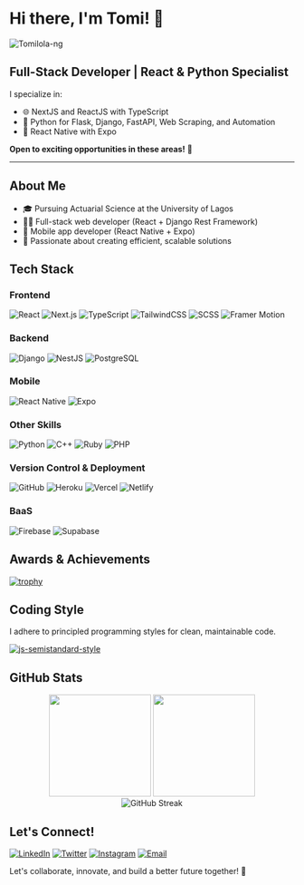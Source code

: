 # Hi there, I'm Tomi! 👋

<p align="left">
  <img src="https://komarev.com/ghpvc/?username=Tomilola-ng&label=Profile%20views&color=0e75b6&style=flat" alt="Tomilola-ng" />
</p>

## Full-Stack Developer | React & Python Specialist

I specialize in:
- 🌐 NextJS and ReactJS with TypeScript
- 🐍 Python for Flask, Django, FastAPI, Web Scraping, and Automation
- 📱 React Native with Expo

**Open to exciting opportunities in these areas!** 📢

---

## About Me
- 🎓 Pursuing Actuarial Science at the University of Lagos
- 👨‍💻 Full-stack web developer (React + Django Rest Framework)
- 📱 Mobile app developer (React Native + Expo)
- 🚀 Passionate about creating efficient, scalable solutions

## Tech Stack

### Frontend
![React](https://img.shields.io/badge/-React-61DAFB?style=flat-square&logo=react&logoColor=black)
![Next.js](https://img.shields.io/badge/-Next.js-000000?style=flat-square&logo=next.js&logoColor=white)
![TypeScript](https://img.shields.io/badge/-TypeScript-3178C6?style=flat-square&logo=typescript&logoColor=white)
![TailwindCSS](https://img.shields.io/badge/-TailwindCSS-38B2AC?style=flat-square&logo=tailwind-css&logoColor=white)
![SCSS](https://img.shields.io/badge/-SCSS-CC6699?style=flat-square&logo=sass&logoColor=white)
![Framer Motion](https://img.shields.io/badge/-Framer_Motion-0055FF?style=flat-square&logo=framer&logoColor=white)

### Backend
![Django](https://img.shields.io/badge/-Django-092E20?style=flat-square&logo=django&logoColor=white)
![NestJS](https://img.shields.io/badge/-NestJS-E0234E?style=flat-square&logo=nestjs&logoColor=white)
![PostgreSQL](https://img.shields.io/badge/-PostgreSQL-336791?style=flat-square&logo=postgresql&logoColor=white)

### Mobile
![React Native](https://img.shields.io/badge/-React_Native-61DAFB?style=flat-square&logo=react&logoColor=black)
![Expo](https://img.shields.io/badge/-Expo-000020?style=flat-square&logo=expo&logoColor=white)

### Other Skills
![Python](https://img.shields.io/badge/-Python-3776AB?style=flat-square&logo=python&logoColor=white)
![C++](https://img.shields.io/badge/-C++-00599C?style=flat-square&logo=c%2B%2B&logoColor=white)
![Ruby](https://img.shields.io/badge/-Ruby-CC342D?style=flat-square&logo=ruby&logoColor=white)
![PHP](https://img.shields.io/badge/-PHP-777BB4?style=flat-square&logo=php&logoColor=white)

### Version Control & Deployment
![GitHub](https://img.shields.io/badge/-GitHub-181717?style=flat-square&logo=github)
![Heroku](https://img.shields.io/badge/-Heroku-430098?style=flat-square&logo=heroku)
![Vercel](https://img.shields.io/badge/-Vercel-000000?style=flat-square&logo=vercel)
![Netlify](https://img.shields.io/badge/-Netlify-00C7B7?style=flat-square&logo=netlify&logoColor=white)

### BaaS
![Firebase](https://img.shields.io/badge/-Firebase-FFCA28?style=flat-square&logo=firebase&logoColor=black)
![Supabase](https://img.shields.io/badge/-Supabase-3ECF8E?style=flat-square&logo=supabase&logoColor=white)

## Awards & Achievements
[![trophy](https://github-profile-trophy.vercel.app/?username=Tomilola-ng&theme=onedark)](https://github.com/ryo-ma/github-profile-trophy)

## Coding Style
I adhere to principled programming styles for clean, maintainable code.

[![js-semistandard-style](https://raw.githubusercontent.com/standard/semistandard/master/badge.svg)](https://github.com/standard/semistandard)

## GitHub Stats

<div align="center">
  <img height="180em" src="https://github-readme-stats.vercel.app/api?username=Tomilola-ng&show_icons=true&theme=dracula&include_all_commits=true&count_private=true"/>
  <img height="180em" src="https://github-readme-stats.vercel.app/api/top-langs/?username=Tomilola-ng&layout=compact&langs_count=7&theme=dracula"/>
</div>

<div align="center">
  <img src="https://streak-stats.demolab.com?user=Tomilola-ng&theme=dracula" alt="GitHub Streak" />
</div>

## Let's Connect!
[![LinkedIn](https://img.shields.io/badge/-Tomilola_Oluwafemi-0077B5?style=flat-square&logo=Linkedin&logoColor=white)](https://www.linkedin.com/in/tomilola-oluwafemi)
[![Twitter](https://img.shields.io/badge/-@Tomilola__ng-1DA1F2?style=flat-square&logo=Twitter&logoColor=white)](https://twitter.com/Tomilola_ng)
[![Instagram](https://img.shields.io/badge/-@Tomilola__ng-E4405F?style=flat-square&logo=Instagram&logoColor=white)](https://instagram.com/Tomilola_ng)
[![Email](https://img.shields.io/badge/-tee.o2809@gmail.com-D14836?style=flat-square&logo=Gmail&logoColor=white)](mailto:tee.o2809@gmail.com)

Let's collaborate, innovate, and build a better future together! 🚀
